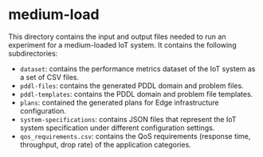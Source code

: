 # medium-load

This directory contains the input and output files needed to run an experiment for a medium-loaded IoT system. It contains the following subdirectories:
* ```dataset```: contains the performance metrics dataset of the IoT system as a set of CSV files.
* ```pddl-files```: contains the generated PDDL domain and problem files.
* ```pddl-templates```: contains the PDDL domain and problem file templates.
* ```plans```: contained the generated plans for Edge infrastructure configuration.
* ```system-specifications```: contains JSON files that represent the IoT system specification under different configuration settings.
* ```qos_requirements.csv```: contains the QoS requirements (response time, throughput, drop rate) of the application categories.
